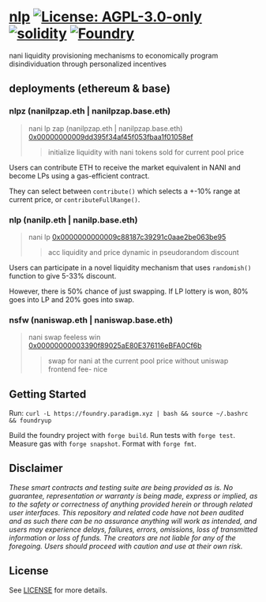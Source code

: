 # [nlp](https://github.com/z0r0z/zenplate)  [![License: AGPL-3.0-only](https://img.shields.io/badge/License-AGPL-black.svg)](https://opensource.org/license/agpl-v3/) [![solidity](https://img.shields.io/badge/solidity-%5E0.8.28-black)](https://docs.soliditylang.org/en/v0.8.28/) [![Foundry](https://img.shields.io/badge/Built%20with-Foundry-000000.svg)](https://getfoundry.sh/)

nani liquidity provisioning mechanisms to economically program disindividuation through personalized incentives

## deployments (ethereum & base)

### nlpz (nanilpzap.eth | nanilpzap.base.eth)
> nani lp zap (nanilpzap.eth | nanilpzap.base.eth)
[0x00000000009dd395f34af45f053fbaa1f01058ef](https://etherscan.io/address/0x00000000009dd395f34af45f053fbaa1f01058ef)
> > initialize liquidity with nani tokens sold for current pool price

Users can contribute ETH to receive the market equivalent in NANI and become LPs using a gas-efficient contract.

They can select between `contribute()` which selects a +-10% range at current price, or `contributeFullRange()`.

### nlp (nanilp.eth | nanilp.base.eth)
> nani lp
[0x0000000000009c88187c39291c0aae2be063be95](https://etherscan.io/address/0x0000000000009c88187c39291c0aae2be063be95)
> > acc liquidity and price dynamic in pseudorandom discount

Users can participate in a novel liquidity mechanism that uses `randomish()` function to give 5-33% discount.

However, there is 50% chance of just swapping. If LP lottery is won, 80% goes into LP and 20% goes into swap.

### nsfw (naniswap.eth | naniswap.base.eth)
> nani swap feeless win
[0x00000000003390f89025aE80E376116eBFA0Cf6b](https://etherscan.io/address/0x00000000003390f89025aE80E376116eBFA0Cf6b)
> > swap for nani at the current pool price without uniswap frontend fee- nice

## Getting Started

Run: `curl -L https://foundry.paradigm.xyz | bash && source ~/.bashrc && foundryup`

Build the foundry project with `forge build`. Run tests with `forge test`. Measure gas with `forge snapshot`. Format with `forge fmt`.

## Disclaimer

*These smart contracts and testing suite are being provided as is. No guarantee, representation or warranty is being made, express or implied, as to the safety or correctness of anything provided herein or through related user interfaces. This repository and related code have not been audited and as such there can be no assurance anything will work as intended, and users may experience delays, failures, errors, omissions, loss of transmitted information or loss of funds. The creators are not liable for any of the foregoing. Users should proceed with caution and use at their own risk.*

## License

See [LICENSE](./LICENSE) for more details.
